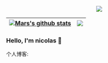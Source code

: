 <p align="center">
  <img align="center" src="https://github-profile-trophy.vercel.app/?username=limingzhong61&title=MultipleLang,Star,Follower,Commit,Issue" style="max-width:100%;">
</p>

| <a href="https://github.com/anuraghazra/github-readme-stats"><img align="center" src="https://github-readme-stats.vercel.app/api?username=limingzhong61&show_icons=true&icon_color=805AD5&text_color=718096&bg_color=ffffff&include_all_commits=true&hide=contribs&count_private=true&theme=buefy&hide_border=true" alt="Mars's github stats" /></a> | <a href="https://github.com/anuraghazra/github-readme-stats"><img align="center" src="https://github-readme-stats.vercel.app/api/top-langs/?username=limingzhong61&layout=compact&theme=buefy&hide_border=true&hide=css,html" /></a> |
| ------------- | ------------- |

### Hello, I'm nicolas 👋
个人博客: 

